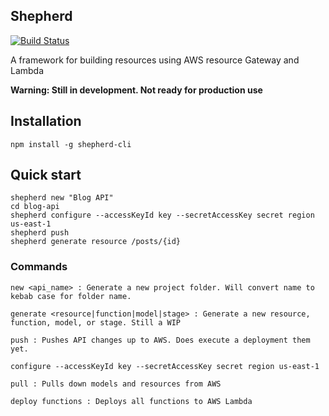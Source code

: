 ## Shepherd

[![Build Status](https://travis-ci.org/bustlelabs/shepherd.svg?branch=master)](https://travis-ci.org/bustlelabs/shepherd)

A framework for building resources using AWS resource Gateway and Lambda

**Warning: Still in development. Not ready for production use**

## Installation

`npm install -g shepherd-cli`

## Quick start

```
shepherd new "Blog API"
cd blog-api
shepherd configure --accessKeyId key --secretAccessKey secret region us-east-1
shepherd push
shepherd generate resource /posts/{id}
```

### Commands

```
new <api_name> : Generate a new project folder. Will convert name to kebab case for folder name.
```

```
generate <resource|function|model|stage> : Generate a new resource, function, model, or stage. Still a WIP
```

```
push : Pushes API changes up to AWS. Does execute a deployment them yet.
```

```
configure --accessKeyId key --secretAccessKey secret region us-east-1
```

```
pull : Pulls down models and resources from AWS
```

```
deploy functions : Deploys all functions to AWS Lambda
```
